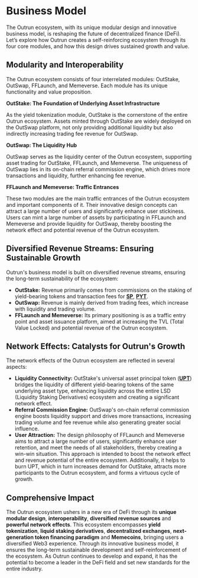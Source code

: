 # Business Model

The Outrun ecosystem, with its unique modular design and innovative business model, is reshaping the future of decentralized finance (DeFi). Let’s explore how Outrun creates a self-reinforcing ecosystem through its four core modules, and how this design drives sustained growth and value.

## **Modularity and Interoperability**

The Outrun ecosystem consists of four interrelated modules: OutStake, OutSwap, FFLaunch, and Memeverse. Each module has its unique functionality and value proposition.

**OutStake: The Foundation of Underlying Asset Infrastructure**

As the yield tokenization module, OutStake is the cornerstone of the entire Outrun ecosystem. Assets minted through OutStake are widely deployed on the OutSwap platform, not only providing additional liquidity but also indirectly increasing trading fee revenue for OutSwap.

**OutSwap: The Liquidity Hub**

OutSwap serves as the liquidity center of the Outrun ecosystem, supporting asset trading for OutStake, FFLaunch, and Memeverse. The uniqueness of OutSwap lies in its on-chain referral commission engine, which drives more transactions and liquidity, further enhancing fee revenue.

**FFLaunch and Memeverse: Traffic Entrances**

These two modules are the main traffic entrances of the Outrun ecosystem and important components of it. Their innovative design concepts can attract a large number of users and significantly enhance user stickiness. Users can mint a large number of assets by participating in FFLaunch and Memeverse and provide liquidity for OutSwap, thereby boosting the network effect and potential revenue of the Outrun ecosystem.

## **Diversified Revenue Streams: Ensuring Sustainable Growth**

Outrun's business model is built on diversified revenue streams, ensuring the long-term sustainability of the ecosystem:

* **OutStake:** Revenue primarily comes from commissions on the staking of yield-bearing tokens and transaction fees for [**SP**](outstake/yield-tokenization/sp.md), [**PYT**](outstake/yield-tokenization/pyt.md).
* **OutSwap:** Revenue is mainly derived from trading fees, which increase with liquidity and trading volume.
* **FFLaunch and Memeverse:** Its primary positioning is as a traffic entry point and asset issuance platform, aimed at increasing the TVL (Total Value Locked) and potential revenue of the Outrun ecosystem.

## **Network Effects: Catalysts for Outrun's Growth**

The network effects of the Outrun ecosystem are reflected in several aspects:

* **Liquidity Connectivity:** OutStake's universal asset principal token ([**UPT**](outstake/yield-tokenization/upt.md)) bridges the liquidity of different yield-bearing tokens of the same underlying asset type, enhancing liquidity across the entire LSD (Liquidity Staking Derivatives) ecosystem and creating a significant network effect.
* **Referral Commission Engine:** OutSwap's on-chain referral commission engine boosts liquidity support and drives more transactions, increasing trading volume and fee revenue while also generating greater social influence.
* **User Attraction:** The design philosophy of FFLaunch and Memeverse aims to attract a large number of users, significantly enhance user retention, and meet the needs of all stakeholders, thereby creating a win-win situation. This approach is intended to boost the network effect and revenue potential of the entire ecosystem. Additionally, it helps to burn UPT, which in turn increases demand for OutStake, attracts more participants to the Outrun ecosystem, and forms a virtuous cycle of growth.

## **Comprehensive Impact**

The Outrun ecosystem ushers in a new era of DeFi through its **unique modular design**, **interoperability**, **diversified revenue sources** and **powerful network effects**. This ecosystem encompasses **yield tokenization**, **liquid staking derivatives**, **decentralized exchanges**, **next-generation token financing paradigm** and **Memecoins**, bringing users a diversified Web3 experience. Through its innovative business model, it ensures the long-term sustainable development and self-reinforcement of the ecosystem. As Outrun continues to develop and expand, it has the potential to become a leader in the DeFi field and set new standards for the entire industry.
